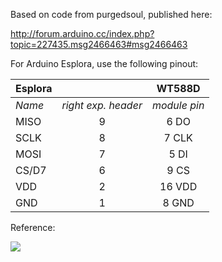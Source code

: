 
Based on code from purgedsoul, published here:

http://forum.arduino.cc/index.php?topic=227435.msg2466463#msg2466463

For Arduino Esplora, use the following pinout:

Esplora |   |WT588D 
-----|:-----:|:--:
*Name* | *right exp. header* | *module pin*|
MISO | 9     |  6 DO 
SCLK | 8     |  7 CLK 
MOSI | 7     |  5 DI 
CS/D7| 6     |  9 CS
VDD  | 2     | 16 VDD 
GND  | 1     |  8 GND

Reference:

![](http://2.bp.blogspot.com/-vYeRQFA-YYw/Ui84488MEVI/AAAAAAAAANc/pOaiPYxMDlI/s1600/PINOUT+esplora+no+oficial.png)
